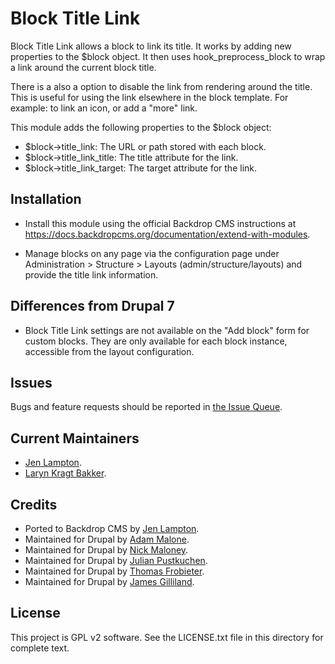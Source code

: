 Block Title Link
================

Block Title Link allows a block to link its title. It works by adding new 
properties to the $block object. It then uses hook_preprocess_block to wrap a 
link around the current block title. 

There is a also a option to disable the link from rendering around the title. 
This is useful for using the link elsewhere in the block template. For example:
to link an icon, or add a "more" link.

This module adds the following properties to the $block object:
  - $block->title_link: The URL or path stored with each block.
  - $block->title_link_title: The title attribute for the link.
  - $block->title_link_target: The target attribute for the link.


Installation <!-- This section is required. -->
------------

- Install this module using the official Backdrop CMS instructions at
  https://docs.backdropcms.org/documentation/extend-with-modules.

- Manage blocks on any page via the configuration page under Administration >
  Structure > Layouts (admin/structure/layouts) and provide the title link
  information.


Differences from Drupal 7 <!-- Do not include if there are no differences. -->
-------------------------

- Block Title Link settings are not available on the "Add block" form for custom
  blocks. They are only available for each block instance, accessible from the
  layout configuration.

Issues <!-- This section is required. -->
------

Bugs and feature requests should be reported in [the Issue Queue](https://github.com/backdrop-contrib/block_titlelink/issues).

Current Maintainers <!-- This section is required. -->
-------------------

- [Jen Lampton](https://github.com/jenlampton).
- [Laryn Kragt Bakker](https://github.com/laryn).

Credits <!-- This section is required. -->
-------

- Ported to Backdrop CMS by [Jen Lampton](https://github.com/jenlampton).
- Maintained for Drupal by [Adam Malone](https://drupal.org/adammalone).
- Maintained for Drupal by [Nick Maloney](https://drupal.org/ngmaloney).
- Maintained for Drupal by [Julian Pustkuchen](https://drupal.org/Anybody).
- Maintained for Drupal by [Thomas Frobieter](https://drupal.org/thomas.frobieter).
- Maintained for Drupal by [James Gilliland](https://drupal.org/neclimdul).

License <!-- This section is required. -->
-------

This project is GPL v2 software.
See the LICENSE.txt file in this directory for complete text.

